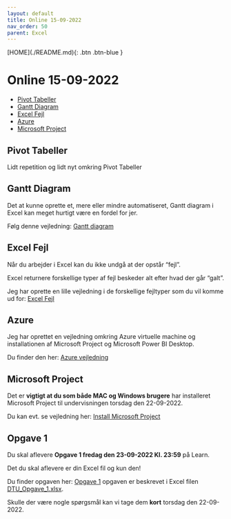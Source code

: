 ```yaml
---
layout: default
title: Online 15-09-2022
nav_order: 50
parent: Excel
---
```

<span class="fs-1">
[HOME](./README.md){: .btn .btn-blue }
</span>

# Online 15-09-2022

- [Pivot Tabeller](#pivot-tabeller)
- [Gantt Diagram](#gantt-diagram)
- [Excel Fejl](#excel-fejl)
- [Azure](#azure)
- [Microsoft Project](#microsoft-project)

## Pivot Tabeller
Lidt repetition og lidt nyt omkring Pivot Tabeller

## Gantt Diagram
Det at kunne oprette et, mere eller mindre automatiseret, Gantt diagram i Excel kan meget hurtigt være en fordel for jer.

Følg denne vejledning: [Gantt diagram](./gantt.md)

## Excel Fejl
Når du arbejder i Excel kan du ikke undgå at der opstår “fejl”.

Excel returnere forskellige typer af fejl beskeder alt efter hvad der går “galt”.

Jeg har oprette en lille vejledning i de forskellige fejltyper som du vil komme ud for: [Excel Fejl](./excel_fejl.md)

## Azure
Jeg har oprettet en vejledning omkring Azure virtuelle machine og installationen af Microsoft Project og Microsoft Power BI Desktop.

Du finder den her: [Azure vejledning](../azure/README.md)

## Microsoft Project
Det er **vigtigt at du som både MAC og Windows brugere** har installeret Microsoft Project til undervisningen torsdag den 22-09-2022.

Du kan evt. se vejledning her: [Install Microsoft Project](../azure/README.md#microsoft-project)

## Opgave 1
Du skal aflevere **Opgave 1 fredag den 23-09-2022 Kl. 23:59** på Learn.

Det du skal aflevere er din Excel fil og kun den!

Du finder opgaven her: [Opgave 1](../opgaver/) opgaven er beskrevet i Excel filen [DTU_Opgave_1.xlsx](../filer/DTU_Opgave_1.xlsx).

Skulle der være nogle spørgsmål kan vi tage dem **kort** torsdag den 22-09-2022.
